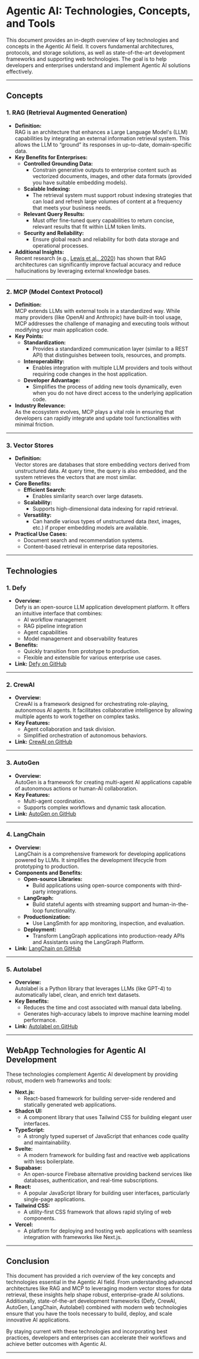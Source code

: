 # Agentic AI: Technologies, Concepts, and Tools

This document provides an in-depth overview of key technologies and concepts in the Agentic AI field. It covers fundamental architectures, protocols, and storage solutions, as well as state-of-the-art development frameworks and supporting web technologies. The goal is to help developers and enterprises understand and implement Agentic AI solutions effectively.

---

## Concepts

### 1. RAG (Retrieval Augmented Generation)
- **Definition:**  
  RAG is an architecture that enhances a Large Language Model's (LLM) capabilities by integrating an external information retrieval system. This allows the LLM to “ground” its responses in up-to-date, domain-specific data.
- **Key Benefits for Enterprises:**
  - **Controlled Grounding Data:**  
    - Constrain generative outputs to enterprise content such as vectorized documents, images, and other data formats (provided you have suitable embedding models).
  - **Scalable Indexing:**  
    - The retrieval system must support robust indexing strategies that can load and refresh large volumes of content at a frequency that meets your business needs.
  - **Relevant Query Results:**  
    - Must offer fine-tuned query capabilities to return concise, relevant results that fit within LLM token limits.
  - **Security and Reliability:**  
    - Ensure global reach and reliability for both data storage and operational processes.
- **Additional Insights:**  
  Recent research (e.g., [Lewis et al., 2020](https://arxiv.org/abs/2005.11401)) has shown that RAG architectures can significantly improve factual accuracy and reduce hallucinations by leveraging external knowledge bases.

---

### 2. MCP (Model Context Protocol)
- **Definition:**  
  MCP extends LLMs with external tools in a standardized way. While many providers (like OpenAI and Anthropic) have built-in tool usage, MCP addresses the challenge of managing and executing tools without modifying your main application code.
- **Key Points:**
  - **Standardization:**  
    - Provides a standardized communication layer (similar to a REST API) that distinguishes between tools, resources, and prompts.
  - **Interoperability:**  
    - Enables integration with multiple LLM providers and tools without requiring code changes in the host application.
  - **Developer Advantage:**  
    - Simplifies the process of adding new tools dynamically, even when you do not have direct access to the underlying application code.
- **Industry Relevance:**  
  As the ecosystem evolves, MCP plays a vital role in ensuring that developers can rapidly integrate and update tool functionalities with minimal friction.

---

### 3. Vector Stores
- **Definition:**  
  Vector stores are databases that store embedding vectors derived from unstructured data. At query time, the query is also embedded, and the system retrieves the vectors that are most similar.
- **Core Benefits:**
  - **Efficient Search:**  
    - Enables similarity search over large datasets.
  - **Scalability:**  
    - Supports high-dimensional data indexing for rapid retrieval.
  - **Versatility:**  
    - Can handle various types of unstructured data (text, images, etc.) if proper embedding models are available.
- **Practical Use Cases:**  
  - Document search and recommendation systems.
  - Content-based retrieval in enterprise data repositories.

---

## Technologies

### 1. Defy
- **Overview:**  
  Defy is an open-source LLM application development platform. It offers an intuitive interface that combines:
  - AI workflow management
  - RAG pipeline integration
  - Agent capabilities
  - Model management and observability features
- **Benefits:**  
  - Quickly transition from prototype to production.
  - Flexible and extensible for various enterprise use cases.
- **Link:** [Defy on GitHub](https://github.com/langgenius/dify)

---

### 2. CrewAI
- **Overview:**  
  CrewAI is a framework designed for orchestrating role-playing, autonomous AI agents. It facilitates collaborative intelligence by allowing multiple agents to work together on complex tasks.
- **Key Features:**  
  - Agent collaboration and task division.
  - Simplified orchestration of autonomous behaviors.
- **Link:** [CrewAI on GitHub](https://github.com/joaomdmoura/crewAI)

---

### 3. AutoGen
- **Overview:**  
  AutoGen is a framework for creating multi-agent AI applications capable of autonomous actions or human-AI collaboration.
- **Key Features:**  
  - Multi-agent coordination.
  - Supports complex workflows and dynamic task allocation.
- **Link:** [AutoGen on GitHub](https://github.com/microsoft/autogen)

---

### 4. LangChain
- **Overview:**  
  LangChain is a comprehensive framework for developing applications powered by LLMs. It simplifies the development lifecycle from prototyping to production.
- **Components and Benefits:**
  - **Open-source Libraries:**  
    - Build applications using open-source components with third-party integrations.
  - **LangGraph:**  
    - Build stateful agents with streaming support and human-in-the-loop functionality.
  - **Productionization:**  
    - Use LangSmith for app monitoring, inspection, and evaluation.
  - **Deployment:**  
    - Transform LangGraph applications into production-ready APIs and Assistants using the LangGraph Platform.
- **Link:** [LangChain on GitHub](https://github.com/langchain-ai/langchain)

---

### 5. Autolabel
- **Overview:**  
  Autolabel is a Python library that leverages LLMs (like GPT-4) to automatically label, clean, and enrich text datasets.
- **Key Benefits:**
  - Reduces the time and cost associated with manual data labeling.
  - Generates high-accuracy labels to improve machine learning model performance.
- **Link:** [Autolabel on GitHub](https://github.com/refuel-ai/autolabel)

---

## WebApp Technologies for Agentic AI Development

These technologies complement Agentic AI development by providing robust, modern web frameworks and tools:

- **Next.js:**  
  - React-based framework for building server-side rendered and statically generated web applications.
- **Shadcn UI:**  
  - A component library that uses Tailwind CSS for building elegant user interfaces.
- **TypeScript:**  
  - A strongly typed superset of JavaScript that enhances code quality and maintainability.
- **Svelte:**  
  - A modern framework for building fast and reactive web applications with less boilerplate.
- **Supabase:**  
  - An open-source Firebase alternative providing backend services like databases, authentication, and real-time subscriptions.
- **React:**  
  - A popular JavaScript library for building user interfaces, particularly single-page applications.
- **Tailwind CSS:**  
  - A utility-first CSS framework that allows rapid styling of web components.
- **Vercel:**  
  - A platform for deploying and hosting web applications with seamless integration with frameworks like Next.js.

---

## Conclusion

This document has provided a rich overview of the key concepts and technologies essential in the Agentic AI field. From understanding advanced architectures like RAG and MCP to leveraging modern vector stores for data retrieval, these insights help shape robust, enterprise-grade AI solutions. Additionally, state-of-the-art development frameworks (Defy, CrewAI, AutoGen, LangChain, Autolabel) combined with modern web technologies ensure that you have the tools necessary to build, deploy, and scale innovative AI applications.

By staying current with these technologies and incorporating best practices, developers and enterprises can accelerate their workflows and achieve better outcomes with Agentic AI.

---
